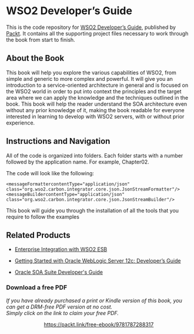 # WSO2 Developer’s Guide
This is the code repository for [WSO2 Developer’s Guide](https://www.packtpub.com/networking-and-servers/wso2-developers-guide?utm_source=github&utm_medium=repository&utm_campaign=9781787288317), published by [Packt](https://www.packtpub.com/?utm_source=github). It contains all the supporting project files necessary to work through the book from start to finish.
## About the Book
This book will help you explore the various capabilities of WSO2, from simple and generic
to more complex and powerful. It will give you an introduction to a service-oriented
architecture in general and is focused on the WSO2 world in order to put into context the
principles and the target area where we can apply the knowledge and the techniques
outlined in the book. This book will help the reader understand the SOA architecture even
without any prior knowledge of it, making the book readable for everyone interested in
learning to develop with WSO2 servers, with or without prior experience.
## Instructions and Navigation
All of the code is organized into folders. Each folder starts with a number followed by the application name. For example, Chapter02.



The code will look like the following:
```
<messageFormattercontentType="application/json"
class="org.wso2.carbon.integrator.core.json.JsonStreamFormatter"/>
<messageBuildercontentType="application/json"
class="org.wso2.carbon.integrator.core.json.JsonStreamBuilder"/>
```

This book will guide you through the installation of all the tools that you require to follow
the examples 

## Related Products
* [Enterprise Integration with WSO2 ESB](https://www.packtpub.com/application-development/enterprise-integration-wso2-esb?utm_source=github&utm_medium=repository&utm_campaign=9781783280193)

* [Getting Started with Oracle WebLogic Server 12c: Developer’s Guide](https://www.packtpub.com/networking-and-servers/getting-started-oracle-weblogic-server-12c-developer’s-guide?utm_source=github&utm_medium=repository&utm_campaign=9781849686969)

* [Oracle SOA Suite Developer's Guide](https://www.packtpub.com/application-development/oracle-soa-suite-developers-guide?utm_source=github&utm_medium=repository&utm_campaign=9781847193551)


### Download a free PDF

 <i>If you have already purchased a print or Kindle version of this book, you can get a DRM-free PDF version at no cost.<br>Simply click on the link to claim your free PDF.</i>
<p align="center"> <a href="https://packt.link/free-ebook/9781787288317">https://packt.link/free-ebook/9781787288317 </a> </p>